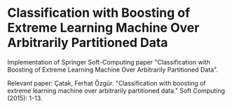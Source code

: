 # Classification with Boosting of Extreme Learning Machine Over Arbitrarily Partitioned Data

Implementation of Springer Soft-Computing paper "Classification with Boosting of Extreme Learning Machine Over Arbitrarily Partitioned Data". 

Relevant paper:
Çatak, Ferhat Özgür. "Classification with boosting of extreme learning machine over arbitrarily partitioned data." Soft Computing (2015): 1-13.
